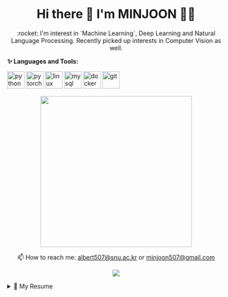 <h1 align='center'>
  Hi there 👋 I'm MINJOON 👨‍💻
</h1>

<p align='center'>
  :rocket: I'm interest in `Machine Learning`, Deep Learning and Natural Language Processing. Recently picked up interests in Computer Vision as well. 
</p>

**✨ Languages and Tools:** 

<p align="left">
<img src="https://devicons.github.io/devicon/devicon.git/icons/python/python-original.svg" alt="python" width="40" height="40"/> 
<img src="https://www.vectorlogo.zone/logos/pytorch/pytorch-icon.svg" alt="pytorch" width="40" height="40"/>
<img src="https://devicons.github.io/devicon/devicon.git/icons/linux/linux-original.svg" alt="linux" width="40" height="40"/> 
<img src="https://devicons.github.io/devicon/devicon.git/icons/mysql/mysql-original-wordmark.svg" alt="mysql" width="40" height="40"/> 
<img src="https://devicons.github.io/devicon/devicon.git/icons/docker/docker-original-wordmark.svg" alt="docker" width="40" height="40"/>
<img src="https://www.vectorlogo.zone/logos/git-scm/git-scm-icon.svg" alt="git" width="40" height="40"/> 
</p>

<p align='center'>
  <a href="#"><img src="https://github-readme-stats.vercel.app/api?username=minjoong507&show_icons=true&count_private=true&theme=dark" width="350"></a>
</p>

<p align='center'>
  📫 How to reach me: <a href='mailto:albert507@snu.ac.kr'>albert507@snu.ac.kr</a> or <a href='mailto:minjoon507@gmail.com'>minjoon507@gmail.com</a>
</p>
<p align='center'>
  <a href="#"><img src="https://badges.pufler.dev/visits/minjoong507/minjoong507"></a>
</p>

<details>
  <summary>📃 My Resume</summary>


## Education

## Experience

</details>
